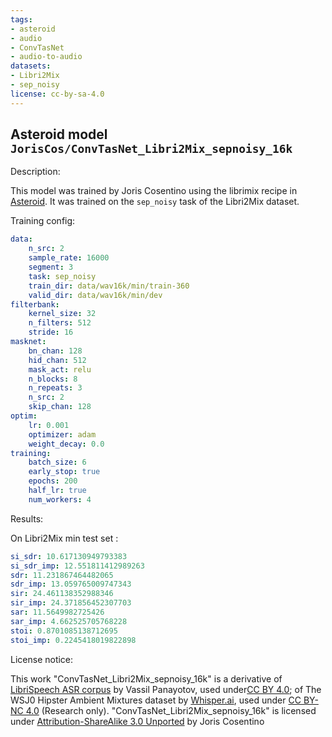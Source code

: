 ```yaml
---
tags:
- asteroid
- audio
- ConvTasNet
- audio-to-audio
datasets:
- Libri2Mix
- sep_noisy
license: cc-by-sa-4.0
---
```


## Asteroid model `JorisCos/ConvTasNet_Libri2Mix_sepnoisy_16k`

Description:

This model was trained by Joris Cosentino using the librimix recipe in [Asteroid](https://github.com/asteroid-team/asteroid).
It was trained on the `sep_noisy` task of the Libri2Mix dataset.

Training config:

```yml
data:
    n_src: 2
    sample_rate: 16000
    segment: 3
    task: sep_noisy
    train_dir: data/wav16k/min/train-360
    valid_dir: data/wav16k/min/dev
filterbank:
    kernel_size: 32
    n_filters: 512
    stride: 16
masknet:
    bn_chan: 128
    hid_chan: 512
    mask_act: relu
    n_blocks: 8
    n_repeats: 3
    n_src: 2
    skip_chan: 128
optim:
    lr: 0.001
    optimizer: adam
    weight_decay: 0.0
training:
    batch_size: 6
    early_stop: true
    epochs: 200
    half_lr: true
    num_workers: 4
```
  

Results:


On Libri2Mix min test set :
```yml
si_sdr: 10.617130949793383
si_sdr_imp: 12.551811412989263
sdr: 11.231867464482065
sdr_imp: 13.059765009747343
sir: 24.461138352988346
sir_imp: 24.371856452307703
sar: 11.5649982725426
sar_imp: 4.662525705768228
stoi: 0.8701085138712695
stoi_imp: 0.2245418019822898

```


License notice:

This work "ConvTasNet_Libri2Mix_sepnoisy_16k" is a derivative of [LibriSpeech ASR corpus](http://www.openslr.org/12) by Vassil Panayotov,
used under[CC BY 4.0](https://creativecommons.org/licenses/by/4.0/); of The WSJ0 Hipster Ambient Mixtures 
dataset by [Whisper.ai](http://wham.whisper.ai/), used under [CC BY-NC 4.0](https://creativecommons.org/licenses/by-nc/4.0/) (Research only). 
"ConvTasNet_Libri2Mix_sepnoisy_16k" is licensed under [Attribution-ShareAlike 3.0 Unported](https://creativecommons.org/licenses/by-sa/3.0/) by Joris Cosentino